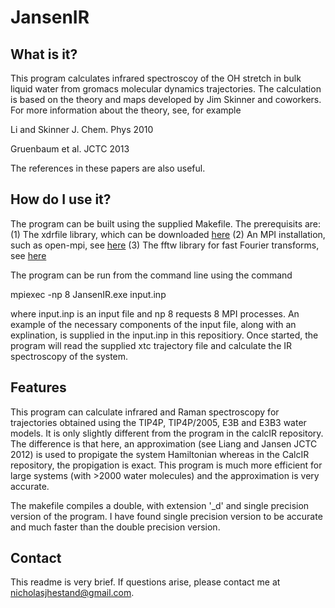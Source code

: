 # JansenIR

## What is it?
This program calculates infrared spectroscoy of the OH stretch in bulk liquid water from gromacs molecular dynamics trajectories. The calculation is based on the theory and maps developed by Jim Skinner and coworkers. For more information about the theory, see, for example

Li and Skinner J. Chem. Phys 2010

Gruenbaum et al. JCTC 2013

The references in these papers are also useful.

## How do I use it?
The program can be built using the supplied Makefile. The prerequisits are:
(1) The xdrfile library, which can be downloaded [here](http://www.gromacs.org/Developer_Zone/Programming_Guide/XTC_Library)
(2) An MPI installation, such as open-mpi, see [here](https://www.open-mpi.org/)
(3) The fftw library for fast Fourier transforms, see [here](http://www.fftw.org/)

The program can be run from the command line using the command

mpiexec -np 8 JansenIR.exe input.inp

where input.inp is an input file and np 8 requests 8 MPI processes. An example of the necessary components of the input file, along with an explination, is supplied in the input.inp in this repositiory. Once started, the program will read the supplied xtc trajectory file and calculate the IR spectroscopy of the system.


## Features
This program can calculate infrared and Raman spectroscopy for trajectories obtained using the TIP4P, TIP4P/2005, E3B and E3B3 water models. It is only slightly different from the program in the calcIR repository. The difference is that here, an approximation (see Liang and Jansen JCTC 2012) is used to propigate the system Hamiltonian whereas in the CalcIR repository, the propigation is exact. This program is much more efficient for large systems (with >2000 water molecules) and the approximation is very accurate. 

The makefile compiles a double, with extension '_d' and single precision version of the program. I have found single precision version to be accurate and much faster than the double precision version.

## Contact
This readme is very brief. If questions arise, please contact me at nicholasjhestand@gmail.com.
